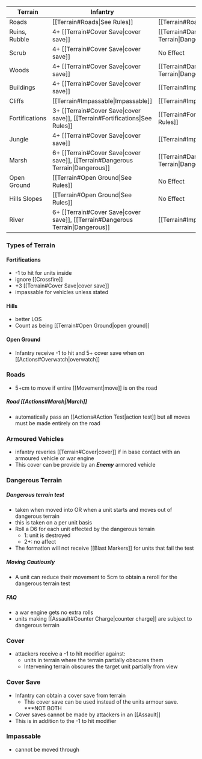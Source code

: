 
Terrain | Infantry | Vehicles | War Engines
------------ | ------------ | ------------ | ------------
Roads | [[Terrain#Roads\|See Rules]] | [[Terrain#Roads\|See Rules]] | [[Terrain#Roads\|See Rules]]
Ruins, Rubble| 4+ [[Terrain#Cover Save\|cover save]] | [[Terrain#Dangerous Terrain\|Dangerous]] | [[Terrain#Dangerous Terrain\|Dangerous]]
Scrub | 4+ [[Terrain#Cover Save\|cover save]] | No Effect | No Effect
Woods | 4+ [[Terrain#Cover Save\|cover save]] | [[Terrain#Dangerous Terrain\|Dangerous]] | [[Terrain#Dangerous Terrain\|dangerous]]
Buildings | 4+ [[Terrain#Cover Save\|cover save]] | [[Terrain#Impassable\|Impassable]] | [[Terrain#Impassable\|Impassable]]
Cliffs | [[Terrain#Impassable\|Impassable]] | [[Terrain#Impassable\|Impassable]] | [[Terrain#Impassable\|Impassable]]
Fortifications | 3+ [[Terrain#Cover Save\|cover save]], [[Terrain#Fortifications\|See Rules]] | [[Terrain#Fortifications\|See Rules]] | [[Terrain#Impassable\|Impassable]]
Jungle | 4+ [[Terrain#Cover Save\|cover save]] | [[Terrain#Impassable\|Impassable]] | [[Terrain#Dangerous Terrain\|Dangerous]]
Marsh | 6+ [[Terrain#Cover Save\|cover save]], [[Terrain#Dangerous Terrain\|Dangerous]] | [[Terrain#Dangerous Terrain\|Dangerous]] | [[Terrain#Dangerous Terrain\|Dangerous]]
Open Ground | [[Terrain#Open Ground\|See Rules]] | No Effect | No Effect
Hills Slopes | [[Terrain#Open Ground\|See Rules]] | No Effect | No Effect
River | 6+ [[Terrain#Cover Save\|cover save]], [[Terrain#Dangerous Terrain\|Dangerous]] | [[Terrain#Impassable\|Impassable]] | No Effect

### Types of Terrain
#### Fortifications
- -1 to hit for units inside
- ignore [[Crossfire]]
- +3 [[Terrain#Cover Save|cover save]]
- impassable for vehicles unless stated

#### Hills
- better LOS
- Count as being [[Terrain#Open Ground|open ground]]

#### Open Ground
- Infantry receive -1 to hit and 5+ cover save when on [[Actions#Overwatch|overwatch]]

### Roads
- 5+cm to move if entire [[Movement|move]] is on the road

##### Road [[Actions#March|March]] 
- automatically pass an [[Actions#Action Test|action test]] but all moves must be made entirely on the road

### Armoured Vehicles
- infantry reveries [[Terrain#Cover|cover]] if in base contact with an armoured vehicle or war engine
- This cover can be provide by an ***Enemy*** armored vehicle

### Dangerous Terrain

##### Dangerous terrain test
- taken when moved into OR when a unit starts and moves out of dangerous terrain
- this is taken on a per unit basis
- Roll a D6 for each unit effected by the dangerous terrain
	- 1: unit is destroyed
	- 2+: no affect
- The formation will not receive [[Blast Markers]] for units that fail the test

##### Moving Cautiously
- A unit can reduce their movement to 5cm to obtain a reroll for the dangerous terrain test

##### FAQ
- a war engine gets no extra rolls
- units making [[Assault#Counter Charge|counter charge]] are subject to dangerous terrain

### Cover
- attackers receive a -1 to hit modifier against:
	- units in terrain where the terrain partially obscures them
	- Intervening terrain obscures the target unit partially from view

### Cover Save
- Infantry can obtain a cover save from terrain
	- This cover save can be used instead of the units armour save. ***NOT BOTH
- Cover saves cannot be made by attackers in an [[Assault]]
- This is in addition to the -1 to hit modifier

### Impassable
- cannot be moved through


